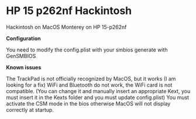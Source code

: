 # HP 15 p262nf Hackintosh 
 Hackintosh on MacOS Monterey on HP 15-p262nf 


**Configuration**

You need to modify the config.plist with your smbios generate with GenSMBIOS

**Known issues**

The TrackPad is not officially recognized by MacOS, but it works (I am looking for a fix)
WiFi and Bluetooth do not work, the WiFi card is not compatible. (You can change it and manually insert an appropriate Kext, you must insert it in the Kexts folder and you must update config.plist)
You must activate the CSM mode in the bios otherwise MacOS will not display correctly at startup.
